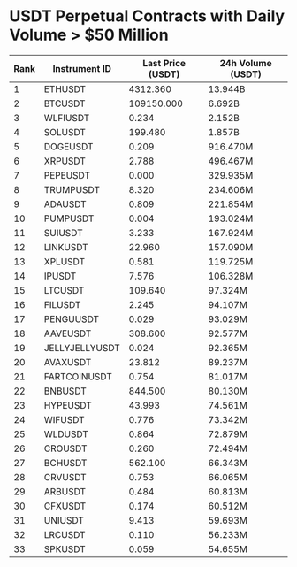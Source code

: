 # USDT Perpetual Contracts with Daily Volume > $50 Million

| Rank | Instrument ID | Last Price (USDT) | 24h Volume (USDT) |
|------|---------------|-------------------|-------------------|
| 1 | ETHUSDT | 4312.360 | 13.944B |
| 2 | BTCUSDT | 109150.000 | 6.692B |
| 3 | WLFIUSDT | 0.234 | 2.152B |
| 4 | SOLUSDT | 199.480 | 1.857B |
| 5 | DOGEUSDT | 0.209 | 916.470M |
| 6 | XRPUSDT | 2.788 | 496.467M |
| 7 | PEPEUSDT | 0.000 | 329.935M |
| 8 | TRUMPUSDT | 8.320 | 234.606M |
| 9 | ADAUSDT | 0.809 | 221.854M |
| 10 | PUMPUSDT | 0.004 | 193.024M |
| 11 | SUIUSDT | 3.233 | 167.924M |
| 12 | LINKUSDT | 22.960 | 157.090M |
| 13 | XPLUSDT | 0.581 | 119.725M |
| 14 | IPUSDT | 7.576 | 106.328M |
| 15 | LTCUSDT | 109.640 | 97.324M |
| 16 | FILUSDT | 2.245 | 94.107M |
| 17 | PENGUUSDT | 0.029 | 93.029M |
| 18 | AAVEUSDT | 308.600 | 92.577M |
| 19 | JELLYJELLYUSDT | 0.024 | 92.365M |
| 20 | AVAXUSDT | 23.812 | 89.237M |
| 21 | FARTCOINUSDT | 0.754 | 81.017M |
| 22 | BNBUSDT | 844.500 | 80.130M |
| 23 | HYPEUSDT | 43.993 | 74.561M |
| 24 | WIFUSDT | 0.776 | 73.342M |
| 25 | WLDUSDT | 0.864 | 72.879M |
| 26 | CROUSDT | 0.260 | 72.494M |
| 27 | BCHUSDT | 562.100 | 66.343M |
| 28 | CRVUSDT | 0.753 | 66.065M |
| 29 | ARBUSDT | 0.484 | 60.813M |
| 30 | CFXUSDT | 0.174 | 60.512M |
| 31 | UNIUSDT | 9.413 | 59.693M |
| 32 | LRCUSDT | 0.110 | 56.233M |
| 33 | SPKUSDT | 0.059 | 54.655M |
